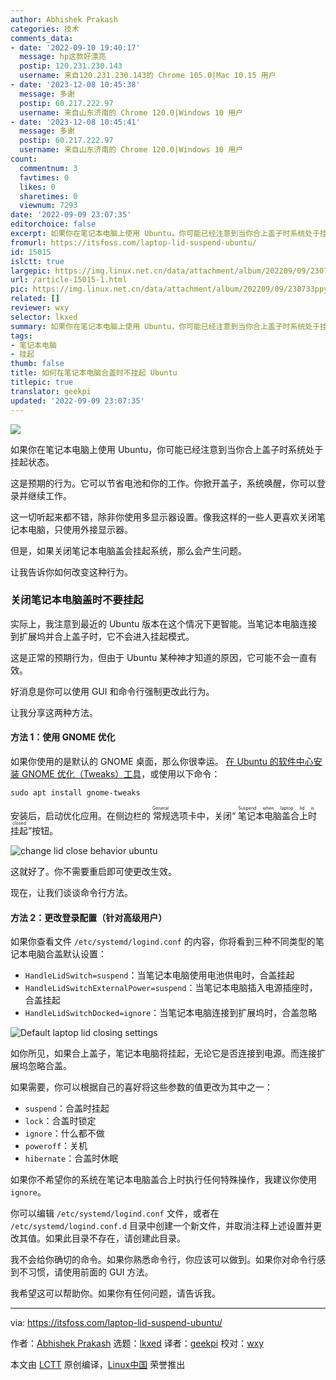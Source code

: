 ```yaml
---
author: Abhishek Prakash
categories: 技术
comments_data:
- date: '2022-09-10 19:40:17'
  message: hp这款好漂亮
  postip: 120.231.230.143
  username: 来自120.231.230.143的 Chrome 105.0|Mac 10.15 用户
- date: '2023-12-08 10:45:38'
  message: 多谢
  postip: 60.217.222.97
  username: 来自山东济南的 Chrome 120.0|Windows 10 用户
- date: '2023-12-08 10:45:41'
  message: 多谢
  postip: 60.217.222.97
  username: 来自山东济南的 Chrome 120.0|Windows 10 用户
count:
  commentnum: 3
  favtimes: 0
  likes: 0
  sharetimes: 0
  viewnum: 7293
date: '2022-09-09 23:07:35'
editorchoice: false
excerpt: 如果你在笔记本电脑上使用 Ubuntu，你可能已经注意到当你合上盖子时系统处于挂起状态。
fromurl: https://itsfoss.com/laptop-lid-suspend-ubuntu/
id: 15015
islctt: true
largepic: https://img.linux.net.cn/data/attachment/album/202209/09/230733ppyyws84ccgrc777.jpg
url: /article-15015-1.html
pic: https://img.linux.net.cn/data/attachment/album/202209/09/230733ppyyws84ccgrc777.jpg.thumb.jpg
related: []
reviewer: wxy
selector: lkxed
summary: 如果你在笔记本电脑上使用 Ubuntu，你可能已经注意到当你合上盖子时系统处于挂起状态。
tags:
- 笔记本电脑
- 挂起
thumb: false
title: 如何在笔记本电脑合盖时不挂起 Ubuntu
titlepic: true
translator: geekpi
updated: '2022-09-09 23:07:35'
---
```


![](/data/attachment/album/202209/09/230733ppyyws84ccgrc777.jpg)


如果你在笔记本电脑上使用 Ubuntu，你可能已经注意到当你合上盖子时系统处于挂起状态。


这是预期的行为。它可以节省电池和你的工作。你掀开盖子，系统唤醒，你可以登录并继续工作。


这一切听起来都不错，除非你使用多显示器设置。像我这样的一些人更喜欢关闭笔记本电脑，只使用外接显示器。


但是，如果关闭笔记本电脑盖会挂起系统，那么会产生问题。


让我告诉你如何改变这种行为。


### 关闭笔记本电脑盖时不要挂起


实际上，我注意到最近的 Ubuntu 版本在这个情况下更智能。当笔记本电脑连接到扩展坞并合上盖子时，它不会进入挂起模式。


这是正常的预期行为，但由于 Ubuntu 某种神才知道的原因，它可能不会一直有效。


好消息是你可以使用 GUI 和命令行强制更改此行为。


让我分享这两种方法。


#### 方法 1：使用 GNOME 优化


如果你使用的是默认的 GNOME 桌面，那么你很幸运。 [在 Ubuntu 的软件中心安装 GNOME 优化（Tweaks）工具](https://itsfoss.com/gnome-tweak-tool/)，或使用以下命令：



```
sudo apt install gnome-tweaks

```

安装后，启动优化应用。在侧边栏的<ruby> 常规 <rt>  General </rt></ruby>选项卡中，关闭“<ruby> 笔记本电脑盖合上时挂起 <rt>  Suspend when laptop lid is closed </rt></ruby>”按钮。


![change lid close behavior ubuntu](/data/attachment/album/202209/09/230735joca9onzby2qq8qp.png)


这就好了。你不需要重启即可使更改生效。


现在，让我们谈谈命令行方法。


#### 方法 2：更改登录配置（针对高级用户）


如果你查看文件 `/etc/systemd/logind.conf` 的内容，你将看到三种不同类型的笔记本电脑合盖默认设置：


* `HandleLidSwitch=suspend`：当笔记本电脑使用电池供电时，合盖挂起
* `HandleLidSwitchExternalPower=suspend`：当笔记本电脑插入电源插座时，合盖挂起
* `HandleLidSwitchDocked=ignore`：当笔记本电脑连接到扩展坞时，合盖忽略


![Default laptop lid closing settings](/data/attachment/album/202209/09/230737jlcgqcchcc6kmaqq.png)


如你所见，如果合上盖子，笔记本电脑将挂起，无论它是否连接到电源。而连接扩展坞忽略合盖。


如果需要，你可以根据自己的喜好将这些参数的值更改为其中之一：


* `suspend`：合盖时挂起
* `lock`：合盖时锁定
* `ignore`：什么都不做
* `poweroff`：关机
* `hibernate`：合盖时休眠


如果你不希望你的系统在笔记本电脑盖合上时执行任何特殊操作，我建议你使用 `ignore`。


你可以编辑 `/etc/systemd/logind.conf` 文件，或者在 `/etc/systemd/logind.conf.d` 目录中创建一个新文件，并取消注释上述设置并更改其值。如果此目录不存在，请创建此目录。


我不会给你确切的命令。如果你熟悉命令行，你应该可以做到。如果你对命令行感到不习惯，请使用前面的 GUI 方法。


我希望这可以帮助你。如果你有任何问题，请告诉我。




---


via: <https://itsfoss.com/laptop-lid-suspend-ubuntu/>


作者：[Abhishek Prakash](https://itsfoss.com/) 选题：[lkxed](https://github.com/lkxed) 译者：[geekpi](https://github.com/geekpi) 校对：[wxy](https://github.com/wxy)


本文由 [LCTT](https://github.com/LCTT/TranslateProject) 原创编译，[Linux中国](https://linux.cn/) 荣誉推出
